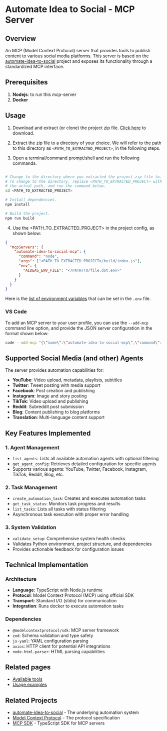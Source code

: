 # Automate Idea to Social - MCP Server

## Overview

An MCP (Model Context Protocol) server that provides tools to publish content to various
social media platforms. This server is based on the [automate-idea-to-social](https://github.com/poshjosh/automate-idea-to-social) project
and exposes its functionality through a standardized MCP interface.

## Prerequisites

1. **Nodejs**: to run this mcp-server
2. **Docker** 

## Usage

1. Download and extract (or clone) the project zip file. [Click here](https://github.com/poshjosh/automate-idea-to-social-mcp/archive/refs/heads/main.zip) to download.

2. Extract the zip file to a directory of your choice. We will refer to the path to 
this directory as `<PATH_TO_EXTRACTED_PROJECT>`, in the following steps.

3. Open a terminal/command prompt/shell and run the following commands.

```bash

# Change to the directory where you extracted the project zip file to.
# To change to the directory, replace <PATH_TO_EXTRACTED_PROJECT> with 
# the actual path, and run the command below.
cd <PATH_TO_EXTRACTED_PROJECT>

# Install dependencies.
npm install

# Build the project.
npm run build
```

4. Use the <PATH_TO_EXTRACTED_PROJECT> in the project config, as shown below:

```json
{
  "mcpServers": {
    "automate-idea-to-social-mcp": {
      "command": "node",
      "args": ["<PATH_TO_EXTRACTED_PROJECT>/build/index.js"],
      "env": {
        "AIDEAS_ENV_FILE": "</PATH/TO/file.dot.env>"
      }
    }
  }
}
```

Here is the [list of environment variables](https://github.com/poshjosh/automate-idea-to-social/blob/main/docs/environment.md)
that can be set in the `.env` file.

### VS Code

To add an MCP server to your user profile, you can use the `--add-mcp` command line option, and 
provide the JSON server configuration in the format shown below:

```bash
code --add-mcp "{\"name\":\"automate-idea-to-social-mcp\",\"command\": \"node\",\"args\": [\"<PATH_TO_EXTRACTED_PROJECT>/build/index.js\"],\"env\": {\"AIDEAS_ENV_FILE\": \"/</PATH/TO/file.dot.env>\"}}"
```

## Supported Social Media (and other) Agents

The server provides automation capabilities for:

- **YouTube**: Video upload, metadata, playlists, subtitles
- **Twitter**: Tweet posting with media support
- **Facebook**: Post creation and publishing
- **Instagram**: Image and story posting
- **TikTok**: Video upload and publishing
- **Reddit**: Subreddit post submission
- **Blog**: Content publishing to blog platforms
- **Translation**: Multi-language content support

## Key Features Implemented

### 1. Agent Management
- `list_agents`: Lists all available automation agents with optional filtering
- `get_agent_config`: Retrieves detailed configuration for specific agents
- Supports various agents: YouTube, Twitter, Facebook, Instagram, TikTok, Reddit, Blog, etc.

### 2. Task Management
- `create_automation_task`: Creates and executes automation tasks
- `get_task_status`: Monitors task progress and results
- `list_tasks`: Lists all tasks with status filtering
- Asynchronous task execution with proper error handling

### 3. System Validation
- `validate_setup`: Comprehensive system health checks
- Validates Python environment, project structure, and dependencies
- Provides actionable feedback for configuration issues

## Technical Implementation

### Architecture
- **Language**: TypeScript with Node.js runtime
- **Protocol**: Model Context Protocol (MCP) using official SDK
- **Transport**: Standard I/O (stdio) for communication
- **Integration**: Runs docker to execute automation tasks

### Dependencies
- `@modelcontextprotocol/sdk`: MCP server framework
- `zod`: Schema validation and type safety
- `js-yaml`: YAML configuration parsing
- `axios`: HTTP client for potential API integrations
- `node-html-parser`: HTML parsing capabilities

## Related pages

- [Available tools](./AVAILABLE_TOOLS.md)
- [Usage examples](./USAGE_EXAMPLES.md)

## Related Projects

- [automate-idea-to-social](https://github.com/poshjosh/automate-idea-to-social) - The underlying automation system
- [Model Context Protocol](https://modelcontextprotocol.io/) - The protocol specification
- [MCP SDK](https://github.com/modelcontextprotocol/typescript-sdk) - TypeScript SDK for MCP servers
